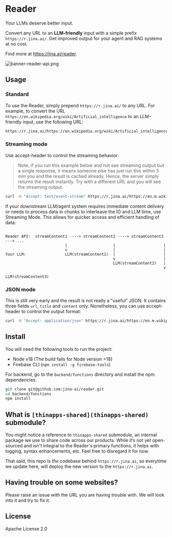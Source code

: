 # Reader

Your LLMs deserve better input.

Convert any URL to an **LLM-friendly** input with a simple prefix `https://r.jina.ai/`. Get improved output for your agent and RAG systems at no cost.

Find more at https://jina.ai/reader.

![banner-reader-api.png](https://jina.ai/banner-reader-api.png)

## Usage

### Standard

To use the Reader, simply prepend `https://r.jina.ai/` to any URL. For example, to convert the URL `https://en.wikipedia.org/wiki/Artificial_intelligence` to an LLM-friendly input, use the following URL:

```bash
https://r.jina.ai/https://en.wikipedia.org/wiki/Artificial_intelligence
```

### Streaming mode

Use accept-header to control the streaming behavior:

> Note, if you run this example below and not see streaming output but a single response, it means someone else has just run this within 5 min you and the result is cached already. Hence, the server simply returns the result instantly. Try with a different URL and you will see the streaming output.
```bash
curl -H "Accept: text/event-stream" https://r.jina.ai/https://en.m.wikipedia.org/wiki/Main_Page
```

If your downstream LLM/agent system requires immediate content delivery or needs to process data in chunks to interleave the IO and LLM time, use Streaming Mode. This allows for quicker access and efficient handling of data:

```text

Reader API:  streamContent1 ----> streamContent2 ----> streamContent3 ---> ... 
                          |                    |                     |
                          v                    |                     |
Your LLM:                 LLM(streamContent1)  |                     |
                                               v                     |
                                               LLM(streamContent2)   |
                                                                     v
                                                                     LLM(streamContent3)
```

### JSON mode

This is still very early and the result is not really a "useful" JSON. It contains three fields `url`, `title` and `content` only. Nonetheless, you can use accept-header to control the output format:
```bash
curl -H "Accept: application/json" https://r.jina.ai/https://en.m.wikipedia.org/wiki/Main_Page
```

## Install

You will need the following tools to run the project:
- Node v18 (The build fails for Node version >18)
- Firebase CLI (`npm install -g firebase-tools`)

For backend, go to the `backend/functions` directory and install the npm dependencies.

```bash
git clone git@github.com:jina-ai/reader.git
cd backend/functions
npm install
```

## What is `[thinapps-shared](thinapps-shared)` submodule?

You might notice a reference to `thinapps-shared` submodule, an internal package we use to share code across our products. While it’s not yet open-sourced and isn't integral to the Reader's primary functions, it helps with logging, syntax enhancements, etc. Feel free to disregard it for now.

That said, this repo is *the* codebase behind `https://r.jina.ai`, so everytime we update here, will deploy the new version to the `https://r.jina.ai`.

## Having trouble on some websites?
Please raise an issue with the URL you are having trouble with. We will look into it and try to fix it.

## License
Apache License 2.0